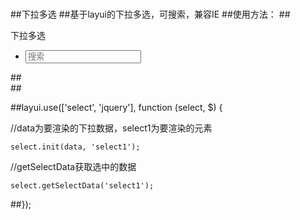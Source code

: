 # 
##下拉多选
##基于layui的下拉多选，可搜索，兼容IE
##使用方法：
##<div>
    <label for="" class="xiala">下拉多选</label>
    <div class="lay-select">
        <div class="insert-select">
            <ul class="select1"></ul>
        </div>
        <i class="down"></i>
        <div class="down-li">
        <ul>
            <li>
                <input type="text" placeholder="搜索" class="search-or-new" />
            </li>
        </ul>
    </div>
##</div>
##</div>

##layui.use(['select', 'jquery'], function (select, $) {
  
  //data为要渲染的下拉数据，select1为要渲染的元素
    
    select.init(data, 'select1');
   
   
   //getSelectData获取选中的数据
    
    select.getSelectData('select1');
##});


